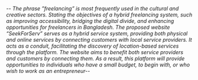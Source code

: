 <p><i>-- The phrase ”freelancing” is most frequently used in the cultural and creative sectors.
 Stating the objectives of a hybrid freelancing system, such as improving accessibility,
 bridging the digital divide, and enhancing opportunities for freelancers in Bangladesh.
 The proposed website “SeekForServ” serves as a hybrid service system, providing both
 physical and online services by connecting customers with local service providers. It acts
 as a conduit, facilitating the discovery of location-based services through the platform.
 The website aims to benefit both service providers and customers by connecting them. As
 a result, this platform will provide opportunities to individuals who have a small budget,
 to begin with, or who wish to work as an entrepreneur--</p></i>
